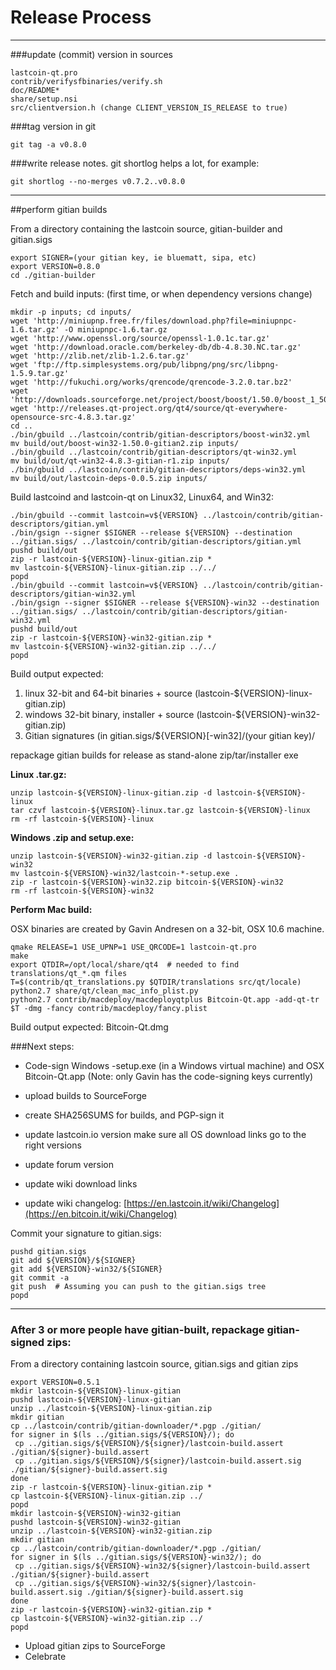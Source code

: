 Release Process
====================

* * *

###update (commit) version in sources


	lastcoin-qt.pro
	contrib/verifysfbinaries/verify.sh
	doc/README*
	share/setup.nsi
	src/clientversion.h (change CLIENT_VERSION_IS_RELEASE to true)

###tag version in git

	git tag -a v0.8.0

###write release notes. git shortlog helps a lot, for example:

	git shortlog --no-merges v0.7.2..v0.8.0

* * *

##perform gitian builds

 From a directory containing the lastcoin source, gitian-builder and gitian.sigs
  
	export SIGNER=(your gitian key, ie bluematt, sipa, etc)
	export VERSION=0.8.0
	cd ./gitian-builder

 Fetch and build inputs: (first time, or when dependency versions change)

	mkdir -p inputs; cd inputs/
	wget 'http://miniupnp.free.fr/files/download.php?file=miniupnpc-1.6.tar.gz' -O miniupnpc-1.6.tar.gz
	wget 'http://www.openssl.org/source/openssl-1.0.1c.tar.gz'
	wget 'http://download.oracle.com/berkeley-db/db-4.8.30.NC.tar.gz'
	wget 'http://zlib.net/zlib-1.2.6.tar.gz'
	wget 'ftp://ftp.simplesystems.org/pub/libpng/png/src/libpng-1.5.9.tar.gz'
	wget 'http://fukuchi.org/works/qrencode/qrencode-3.2.0.tar.bz2'
	wget 'http://downloads.sourceforge.net/project/boost/boost/1.50.0/boost_1_50_0.tar.bz2'
	wget 'http://releases.qt-project.org/qt4/source/qt-everywhere-opensource-src-4.8.3.tar.gz'
	cd ..
	./bin/gbuild ../lastcoin/contrib/gitian-descriptors/boost-win32.yml
	mv build/out/boost-win32-1.50.0-gitian2.zip inputs/
	./bin/gbuild ../lastcoin/contrib/gitian-descriptors/qt-win32.yml
	mv build/out/qt-win32-4.8.3-gitian-r1.zip inputs/
	./bin/gbuild ../lastcoin/contrib/gitian-descriptors/deps-win32.yml
	mv build/out/lastcoin-deps-0.0.5.zip inputs/

 Build lastcoind and lastcoin-qt on Linux32, Linux64, and Win32:
  
	./bin/gbuild --commit lastcoin=v${VERSION} ../lastcoin/contrib/gitian-descriptors/gitian.yml
	./bin/gsign --signer $SIGNER --release ${VERSION} --destination ../gitian.sigs/ ../lastcoin/contrib/gitian-descriptors/gitian.yml
	pushd build/out
	zip -r lastcoin-${VERSION}-linux-gitian.zip *
	mv lastcoin-${VERSION}-linux-gitian.zip ../../
	popd
	./bin/gbuild --commit lastcoin=v${VERSION} ../lastcoin/contrib/gitian-descriptors/gitian-win32.yml
	./bin/gsign --signer $SIGNER --release ${VERSION}-win32 --destination ../gitian.sigs/ ../lastcoin/contrib/gitian-descriptors/gitian-win32.yml
	pushd build/out
	zip -r lastcoin-${VERSION}-win32-gitian.zip *
	mv lastcoin-${VERSION}-win32-gitian.zip ../../
	popd

  Build output expected:

  1. linux 32-bit and 64-bit binaries + source (lastcoin-${VERSION}-linux-gitian.zip)
  2. windows 32-bit binary, installer + source (lastcoin-${VERSION}-win32-gitian.zip)
  3. Gitian signatures (in gitian.sigs/${VERSION}[-win32]/(your gitian key)/

repackage gitian builds for release as stand-alone zip/tar/installer exe

**Linux .tar.gz:**

	unzip lastcoin-${VERSION}-linux-gitian.zip -d lastcoin-${VERSION}-linux
	tar czvf lastcoin-${VERSION}-linux.tar.gz lastcoin-${VERSION}-linux
	rm -rf lastcoin-${VERSION}-linux

**Windows .zip and setup.exe:**

	unzip lastcoin-${VERSION}-win32-gitian.zip -d lastcoin-${VERSION}-win32
	mv lastcoin-${VERSION}-win32/lastcoin-*-setup.exe .
	zip -r lastcoin-${VERSION}-win32.zip bitcoin-${VERSION}-win32
	rm -rf lastcoin-${VERSION}-win32

**Perform Mac build:**

  OSX binaries are created by Gavin Andresen on a 32-bit, OSX 10.6 machine.

	qmake RELEASE=1 USE_UPNP=1 USE_QRCODE=1 lastcoin-qt.pro
	make
	export QTDIR=/opt/local/share/qt4  # needed to find translations/qt_*.qm files
	T=$(contrib/qt_translations.py $QTDIR/translations src/qt/locale)
	python2.7 share/qt/clean_mac_info_plist.py
	python2.7 contrib/macdeploy/macdeployqtplus Bitcoin-Qt.app -add-qt-tr $T -dmg -fancy contrib/macdeploy/fancy.plist

 Build output expected: Bitcoin-Qt.dmg

###Next steps:

* Code-sign Windows -setup.exe (in a Windows virtual machine) and
  OSX Bitcoin-Qt.app (Note: only Gavin has the code-signing keys currently)

* upload builds to SourceForge

* create SHA256SUMS for builds, and PGP-sign it

* update lastcoin.io version
  make sure all OS download links go to the right versions

* update forum version

* update wiki download links

* update wiki changelog: [https://en.lastcoin.it/wiki/Changelog](https://en.bitcoin.it/wiki/Changelog)

Commit your signature to gitian.sigs:

	pushd gitian.sigs
	git add ${VERSION}/${SIGNER}
	git add ${VERSION}-win32/${SIGNER}
	git commit -a
	git push  # Assuming you can push to the gitian.sigs tree
	popd

-------------------------------------------------------------------------

### After 3 or more people have gitian-built, repackage gitian-signed zips:

From a directory containing lastcoin source, gitian.sigs and gitian zips

	export VERSION=0.5.1
	mkdir lastcoin-${VERSION}-linux-gitian
	pushd lastcoin-${VERSION}-linux-gitian
	unzip ../lastcoin-${VERSION}-linux-gitian.zip
	mkdir gitian
	cp ../lastcoin/contrib/gitian-downloader/*.pgp ./gitian/
	for signer in $(ls ../gitian.sigs/${VERSION}/); do
	 cp ../gitian.sigs/${VERSION}/${signer}/lastcoin-build.assert ./gitian/${signer}-build.assert
	 cp ../gitian.sigs/${VERSION}/${signer}/lastcoin-build.assert.sig ./gitian/${signer}-build.assert.sig
	done
	zip -r lastcoin-${VERSION}-linux-gitian.zip *
	cp lastcoin-${VERSION}-linux-gitian.zip ../
	popd
	mkdir lastcoin-${VERSION}-win32-gitian
	pushd lastcoin-${VERSION}-win32-gitian
	unzip ../lastcoin-${VERSION}-win32-gitian.zip
	mkdir gitian
	cp ../lastcoin/contrib/gitian-downloader/*.pgp ./gitian/
	for signer in $(ls ../gitian.sigs/${VERSION}-win32/); do
	 cp ../gitian.sigs/${VERSION}-win32/${signer}/lastcoin-build.assert ./gitian/${signer}-build.assert
	 cp ../gitian.sigs/${VERSION}-win32/${signer}/lastcoin-build.assert.sig ./gitian/${signer}-build.assert.sig
	done
	zip -r lastcoin-${VERSION}-win32-gitian.zip *
	cp lastcoin-${VERSION}-win32-gitian.zip ../
	popd

- Upload gitian zips to SourceForge
- Celebrate 
